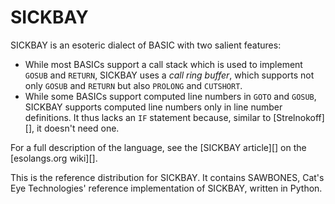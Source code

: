 SICKBAY
=======

SICKBAY is an esoteric dialect of BASIC with two salient features:

*   While most BASICs support a call stack which is used to implement `GOSUB`
    and `RETURN`, SICKBAY uses a _call ring buffer_, which supports not only
    `GOSUB` and `RETURN` but also `PROLONG` and `CUTSHORT`.
*   While some BASICs support computed line numbers in `GOTO` and `GOSUB`,
    SICKBAY supports computed line numbers only in line number definitions.
    It thus lacks an `IF` statement because, similar to [Strelnokoff][], it
    doesn't need one.

For a full description of the language, see the [SICKBAY article][] on the
[esolangs.org wiki][].

This is the reference distribution for SICKBAY.  It contains SAWBONES,
Cat's Eye Technologies' reference implementation of SICKBAY, written in
Python.
